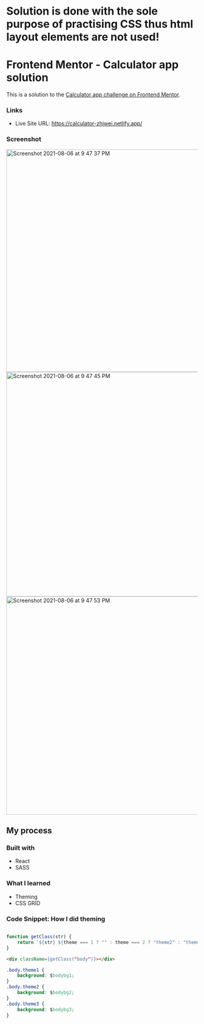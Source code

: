 # Solution is done with the sole purpose of practising CSS thus html layout elements are not used!

# Frontend Mentor - Calculator app solution

This is a solution to the [Calculator app challenge on Frontend Mentor](https://www.frontendmentor.io/challenges/calculator-app-9lteq5N29). 

### Links

- Live Site URL: https://calculator-zhiwei.netlify.app/


### Screenshot

<img width="586" alt="Screenshot 2021-08-06 at 9 47 37 PM" src="https://user-images.githubusercontent.com/59001819/128520194-a006d044-7919-4239-83a1-2c6c904e5e57.png">
<img width="591" alt="Screenshot 2021-08-06 at 9 47 45 PM" src="https://user-images.githubusercontent.com/59001819/128520228-36af47ba-988c-4da4-a340-258d02d45caf.png">
<img width="575" alt="Screenshot 2021-08-06 at 9 47 53 PM" src="https://user-images.githubusercontent.com/59001819/128520235-c5ca2b89-7025-4d20-819f-2214da7d0e7b.png">


## My process

### Built with

- React
- SASS

### What I learned

- Theming 
- CSS GRID


### Code Snippet: How I did theming
```js

function getClass(str) {
    return `${str} ${theme === 1 ? "" : theme === 2 ? "theme2" : "theme3"}`
}

```
```html
<div className={getClass("body")}></div>
```
```css
.body.theme1 {
    background: $bodybg1;
}
.body.theme2 {
    background: $bodybg2;
}
.body.theme3 {
    background: $bodybg3;
}
```

